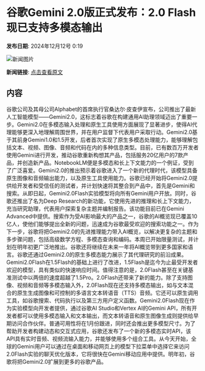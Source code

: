 # 谷歌Gemini 2.0版正式发布：2.0 Flash现已支持多模态输出

**发布日期**: 2024年12月12号 0:19

![新闻图片](https://upload.chinaz.com/2024/1212/6386958822715045004026946.png)

**新闻链接**: [点击查看原文](https://www.aibase.com/zh/news/13879)

## 内容

谷歌公司及其母公司Alphabet的首席执行官桑达尔·皮查伊宣布，公司推出了最新人工智能模型——Gemini2.0，这标志着谷歌在构建通用AI助理领域迈出了重要一步。Gemini2.0在多模态输入处理和原生工具使用方面展现了显著进步，使得AI代理能够更深入地理解周围世界，并在用户监督下代表用户采取行动。Gemini2.0基于其前身Gemini1.0和1.5开发，后者首次实现了原生多模态处理能力，能够理解包括文本、视频、图像、音频和代码在内的多种信息类型。目前，已有数百万开发者使用Gemini进行开发，推动谷歌重新构想其产品，包括服务20亿用户的7款产品，并创造新产品。NotebookLM便是多模态和长上下文能力的一个例证，受到了广泛喜爱。Gemini2.0的推出预示着谷歌进入了一个新的代理时代，该模型具备原生图像和音频输出能力，以及原生工具使用能力。谷歌已经开始将Gemini2.0提供给开发者和受信任的测试者，并计划快速将其整合到产品中，首先是Gemini和搜索。从即日起，Gemini2.0Flash实验模型将向所有Gemini用户开放。同时，谷歌还推出了名为Deep Research的新功能，它使用先进的推理和长上下文能力，充当研究助理，代表用户探索复杂主题并编制报告。该功能目前已在Gemini Advanced中提供。搜索作为受AI影响最大的产品之一，谷歌的AI概览现已覆盖10亿人，使他们能够提出全新的问题，迅速成为谷歌最受欢迎的搜索功能之一。作为下一步，谷歌将把Gemini2.0的先进推理能力带入AI概览，以解决更复杂的主题和多步骤问题，包括高级数学方程、多模态查询和编码。本周已开始限量测试，并计划在明年初更广泛地推出。谷歌还将继续在未来一年将AI概览带到更多国家和语言。谷歌还通过Gemini2.0的原生多模态能力展示了其代理研究的前沿成果。Gemini2.0Flash在1.5Flash的基础上进行了改进，1.5Flash是迄今为止最受开发者欢迎的模型，具有类似的快速响应时间。值得注意的是，2.0Flash甚至在关键基准测试中以两倍的速度超越了1.5Pro。2.0Flash还带来了新的能力。除了支持图像、视频和音频等多模态输入外，2.0Flash现在还支持多模态输出，如与文本混合的原生生成图像和可控制的多语言文本转语音（TTS）音频。它还可以原生调用工具，如谷歌搜索、代码执行以及第三方用户定义函数。Gemini2.0Flash现在作为实验模型向开发者提供，通过谷歌AI Studio和Vertex AI的Gemini API，所有开发者都可以使用多模态输入和文本输出，而文本转语音和原生图像生成则提供给早期访问合作伙伴。普通可用性将在1月份跟进，同时还会推出更多模型尺寸。为了帮助开发者构建动态和交互式应用，谷歌还发布了一个新的多模态实时API，该API具有实时音频、视频流输入能力，并能够使用多个组合工具。从今天开始，全球的Gemini用户可以通过在桌面和移动网页上的模型下拉菜单中选择它来访问2.0Flash实验的聊天优化版本，它将很快在Gemini移动应用中提供。明年初，谷歌将把Gemini2.0扩展到更多的谷歌产品。
